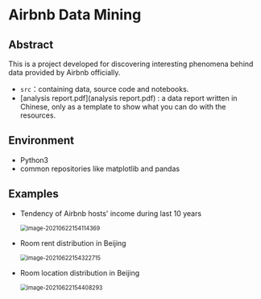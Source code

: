 # Airbnb Data Mining

## Abstract

This is a project developed for discovering interesting phenomena behind data provided by Airbnb officially.

* `src`：containing data, source code and notebooks.
* [analysis report.pdf](analysis report.pdf) : a data report written in Chinese, only as a template to show what you can do with the resources.

## Environment

* Python3
* common repositories like matplotlib and pandas

## Examples

* Tendency of Airbnb hosts'  income during last 10 years

  <img src="https://i.loli.net/2021/06/22/HzEqrnf2kX3K5MD.png" alt="image-20210622154114369" style="zoom: 80%;" />

* Room rent distribution in Beijing

  <img src="https://i.loli.net/2021/06/22/Rp85iSFIQLmCATt.png" alt="image-20210622154322715" style="zoom:80%;" />

* Room location distribution in Beijing

  <img src="https://i.loli.net/2021/06/22/R1iFa9JSIp4KDWo.png" alt="image-20210622154408293" style="zoom:80%;" />